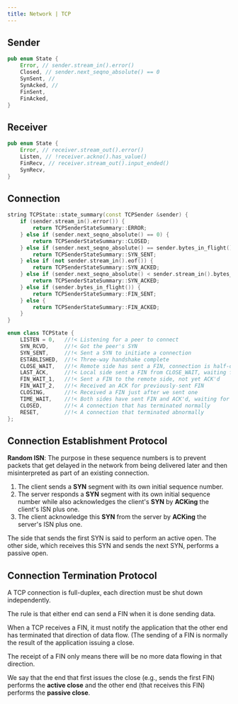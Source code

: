 ```yaml
---
title: Network | TCP
---
```


## Sender

```rust
pub enum State {
    Error, // sender.stream_in().error()
    Closed, // sender.next_seqno_absolute() == 0
    SynSent, // 
    SynAcked, // 
    FinSent,
    FinAcked,
}
```

## Receiver

```rust
pub enum State {
    Error, // receiver.stream_out().error()
    Listen, // !receiver.ackno().has_value()
    FinRecv, // receiver.stream_out().input_ended()
    SynRecv, 
}
```

## Connection

```c++
string TCPState::state_summary(const TCPSender &sender) {
    if (sender.stream_in().error()) {
        return TCPSenderStateSummary::ERROR;
    } else if (sender.next_seqno_absolute() == 0) {
        return TCPSenderStateSummary::CLOSED;
    } else if (sender.next_seqno_absolute() == sender.bytes_in_flight()) {
        return TCPSenderStateSummary::SYN_SENT;
    } else if (not sender.stream_in().eof()) {
        return TCPSenderStateSummary::SYN_ACKED;
    } else if (sender.next_seqno_absolute() < sender.stream_in().bytes_written() + 2) {
        return TCPSenderStateSummary::SYN_ACKED;
    } else if (sender.bytes_in_flight()) {
        return TCPSenderStateSummary::FIN_SENT;
    } else {
        return TCPSenderStateSummary::FIN_ACKED;
    }
}

enum class TCPState {
    LISTEN = 0,   //!< Listening for a peer to connect
    SYN_RCVD,     //!< Got the peer's SYN
    SYN_SENT,     //!< Sent a SYN to initiate a connection
    ESTABLISHED,  //!< Three-way handshake complete
    CLOSE_WAIT,   //!< Remote side has sent a FIN, connection is half-open
    LAST_ACK,     //!< Local side sent a FIN from CLOSE_WAIT, waiting for ACK
    FIN_WAIT_1,   //!< Sent a FIN to the remote side, not yet ACK'd
    FIN_WAIT_2,   //!< Received an ACK for previously-sent FIN
    CLOSING,      //!< Received a FIN just after we sent one
    TIME_WAIT,    //!< Both sides have sent FIN and ACK'd, waiting for 2 MSL
    CLOSED,       //!< A connection that has terminated normally
    RESET,        //!< A connection that terminated abnormally
};
```


## Connection Establishment Protocol

**Random ISN**: The purpose in these sequence numbers is to prevent packets that get delayed in the network from being delivered later and then misinterpreted as part of an existing connection.

1. The client sends a **SYN** segment with its own initial sequence number.
2. The server responds a **SYN** segment with its own initial sequence number while also acknowledges the client's **SYN** by **ACKing** the client's ISN plus one.
3. The client acknowledge this **SYN** from the server by **ACKing** the server's ISN plus one.



The side that sends the first SYN is said to perform an active open. The other side, which receives this SYN and sends the next SYN, performs a passive open.

## Connection Termination Protocol


A TCP connection is full-duplex, each direction must be shut down independently.

The rule is that either end can send a FIN when it is done sending data.

When a TCP receives a FIN, it must notify the application that the other end has terminated that direction of data flow. (The sending of a FIN is normally the result of the application issuing a close.

The receipt of a FIN only means there will be no more data flowing in that direction.


We say that the end that first issues the close (e.g., sends the first FIN) performs the **active close** and the other end (that receives this FIN) performs the **passive close**. 